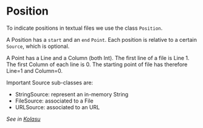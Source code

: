 # Position

To indicate positions in textual files we use the class `Position`.

A Position has a `start` and an `end` `Point`. Each position is relative to a certain `Source`, which is optional.

A Point has a Line and a Column (both Int). The first line of a file is Line 1. The first Column of each line is 0.
The starting point of file has therefore Line=1 and Column=0.

Important Source sub-classes are:

* StringSource: represent an in-memory String
* FileSource: associated to a File
* URLSource: associated to an URL

_See in [Kolasu](https://github.com/Strumenta/kolasu/blob/master/core/src/main/kotlin/com/strumenta/kolasu/model/Position.kt)_

